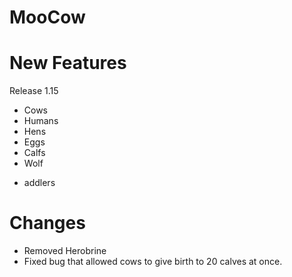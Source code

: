 # MooCow


# New Features
Release 1.15

+ Cows
+ Humans
+ Hens
+ Eggs
+ Calfs
+ Wolf
- addlers

# Changes

- Removed Herobrine
- Fixed bug that allowed cows to give birth to 20 calves at once.
